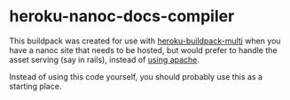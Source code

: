 # heroku-nanoc-docs-compiler

This buildpack was created for use with [heroku-buildpack-multi](https://github.com/ddollar/heroku-buildpack-multi) when you have a nanoc site that needs to be hosted, but would prefer to handle the asset serving (say in rails), instead of [using apache](https://github.com/bobthecow/heroku-buildpack-nanoc).

Instead of using this code yourself, you should probably use this as a starting place.
